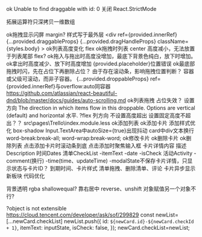 ok Unable to find draggable with id: 0
    关闭 React.StrictMode

拓展运算符只深拷贝一维数组

ok拖拽显示闪屏
    margin?
        样式写于最外层
        <div
        ref={provided.innerRef}
        {...provided.draggableProps}
        {...provided.dragHandleProps}
        className={styles.body} >
ok列表高度变化
    flex
ok拖拽时列表 center 高度减小，无法放置于列表尾部
    flex?
ok拖入与拖出时高度没增加，最底下背景色纯白，放下时增加。
ok拿出时高度减少、放下时高度增加
    {provided.placeholder}位置错误
ok最底部拖拽时闪，先在占位下再删除占位？ 
    由于存在滚动条，影响拖拽位置判断？
    容器或父级可滚动，而非子容器。
    {...provided.droppableProps} ref={provided.innerRef}与overflow:auto同容器
    https://github.com/atlassian/react-beautiful-dnd/blob/master/docs/guides/auto-scrolling.md
ok列表拖拽
    占位失效？
    设置方向
    The direction in which items flow in this droppable. Options are 
    vertical (default) and horizontal 水平.
?flex 列方向 不设置高度超出 设置固定高度不超出？？
    src\pages\Trello\index.module.less
ok添加列表
ok添加卡片
添加样式优化
    box-shadow
    Input.TextArea中autoSize={true}出现抖动
    card中div文本换行
        word-break:break-all;
        word-wrap:break-word; 
ok修改卡片
ok删除卡片
ok删除列表
点击添加卡片时滚动条到底
点击添加时聚焦输入框
卡片详情内容
    描述Description
    时间Dates
    清单CheckList
        -itemText
        -date
        -isCheck
    活动Activity
        -comment(换行)
        -time(time、updateTime)
    -modalState不保存卡片详情，只显示状态与卡片ID？
到期时间、卡片样式
清单拖拽、删除清单、评论
卡片异步显示
新板块
代码优化

背景透明 rgba
shallowequal?
靠右居中
reverse、unshift
对象赋值另一个对象不行?


?object is not extensible
https://cloud.tencent.com/developer/ask/sof/299829
    const newList=[...newCard.checkList]
    newList.push({
      id: `${newCard.id}-${newCard.checkId + 1}`,
      itemText: inputState,
      isCheck: false,
    });
    newCard.checkList=newList;